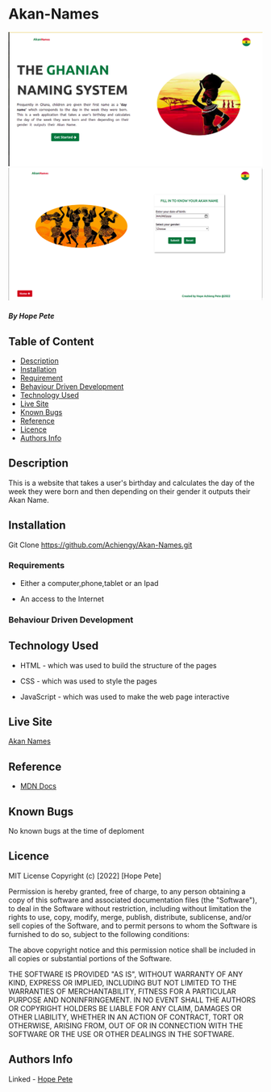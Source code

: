 # Akan-Names 
 
![landing](./Images/landing.png)
![generate](./Images/generate.png)


##### By Hope Pete 

## Table of Content

+ [Description](#description)
+ [Installation](#Installation)
+ [Requirement](#Requirement)
+ [Behaviour Driven Development](#Behaviour-Driven-Development)
+ [Technology Used](#technology-used)
+ [Live Site](#Live-site)
+ [Known Bugs](#known-bugs)
+ [Reference](#reference)
+ [Licence](#licence)
+ [Authors Info](#author-Info)

## Description
<p>This is  a website that takes a user's birthday and calculates the day of the week they were born and then depending on their gender it outputs their Akan Name.</p>

## Installation
Git Clone https://github.com/Achiengy/Akan-Names.git

### Requirements

* Either a computer,phone,tablet or an Ipad

* An access to the Internet

### Behaviour Driven Development

## Technology Used
* HTML - which was used to build the structure of the pages

* CSS - which was used to style the pages

* JavaScript - which was used to make the web page interactive

## Live Site
<a href="https://achiengy.github.io/Akan-Names/">Akan Names</a>

## Reference
* <a href="https://developer.mozilla.org/en-US/">MDN Docs</a>

## Known Bugs
No known bugs at the time of deploment

## Licence
MIT License
Copyright (c) [2022] [Hope Pete]

Permission is hereby granted, free of charge, to any person obtaining a copy
of this software and associated documentation files (the "Software"), to deal
in the Software without restriction, including without limitation the rights
to use, copy, modify, merge, publish, distribute, sublicense, and/or sell
copies of the Software, and to permit persons to whom the Software is
furnished to do so, subject to the following conditions:

The above copyright notice and this permission notice shall be included in all
copies or substantial portions of the Software.

THE SOFTWARE IS PROVIDED "AS IS", WITHOUT WARRANTY OF ANY KIND, EXPRESS OR
IMPLIED, INCLUDING BUT NOT LIMITED TO THE WARRANTIES OF MERCHANTABILITY,
FITNESS FOR A PARTICULAR PURPOSE AND NONINFRINGEMENT. IN NO EVENT SHALL THE
AUTHORS OR COPYRIGHT HOLDERS BE LIABLE FOR ANY CLAIM, DAMAGES OR OTHER
LIABILITY, WHETHER IN AN ACTION OF CONTRACT, TORT OR OTHERWISE, ARISING FROM,
OUT OF OR IN CONNECTION WITH THE SOFTWARE OR THE USE OR OTHER DEALINGS IN THE
SOFTWARE.


## Authors Info

Linked - [Hope Pete](https://www.linkedin.com/public-profile/settings?trk=d_flagship3_profile_self_view_public_profile&lipi=urn%3Ali%3Apage%3Ad_flagship3_profile_self_edit_contact_info%3Bm11EDIJVSQu29ovQ2888fA%3D%3D)

